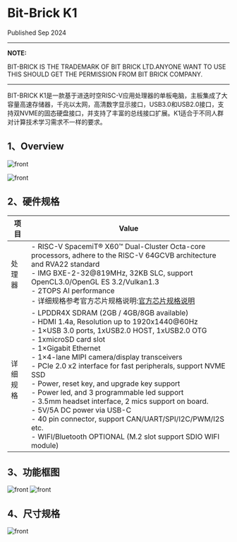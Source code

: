 # Bit-Brick K1

Published Sep 2024

---

**NOTE:**

BIT-BRICK IS THE TRADEMARK OF BIT BRICK LTD.ANYONE WANT TO USE THIS SHOULD GET THE PERMISSION FROM BIT BRICK COMPANY.

---

BIT-BRICK K1是一款基于进迭时空RISC-V应用处理器的单板电脑，主板集成了大容量高速存储器，千兆以太网，高清数字显示接口，USB3.0和USB2.0接口，支持双NVME的固态硬盘接口，并支持了丰富的总线接口扩展。K1适合于不同人群对计算技术学习需求不一样的要求。

## 1、Overview

![front](/img/k1/hardware/font.png)

![front](/img/k1/hardware/back.png)

## 2、硬件规格
| 项目     | Value|
|----- | -----  |
|处理器  | - RISC-V SpacemiT® X60™ Dual-Cluster Octa-core processors, adhere to the RISC-V 64GCVB architecture and RVA22 standard <br/> - IMG BXE-2-32@819MHz, 32KB SLC, support OpenCL3.0/OpenGL ES 3.2/Vulkan1.3<br/> - 2TOPS AI performance<br/> - 详细规格参考官方芯片规格说明:[<u>官方芯片规格说明</u>](https://developer.spacemit.com/documentation?token=Alhewa0fai7lvbk9sajcumNqn4f)|
|详细规格 | - LPDDR4X SDRAM (2GB / 4GB/8GB available)<br/>- HDMI 1.4a, Resolution up to 1920x1440@60Hz<br/>- 1×USB 3.0 ports, 1xUSB2.0 HOST, 1xUSB2.0 OTG<br/>- 1xmicroSD card slot<br/>- 1×Gigabit Ethernet<br/>- 1×4-lane MIPI camera/display transceivers<br/>- PCIe 2.0 x2 interface for fast peripherals, support NVME SSD<br/>- Power, reset key, and upgrade key support<br/>- Power led, and 3 programmable led support<br/>- 3.5mm headset interface, 2 mics support on board.<br/>- 5V/5A DC power via USB-C<br/>- 40 pin connector, support CAN/UART/SPI/I2C/PWM/I2S etc.<br/>- WIFI/Bluetooth OPTIONAL (M.2 slot support SDIO WIFI module)<br/>|



## 3、功能框图

![front](/img/k1/hardware/fun_front.png)
![front](/img/k1/hardware/fun_back.png)

## 4、尺寸规格

![front](/img/k1/hardware/fun_frame.png)


